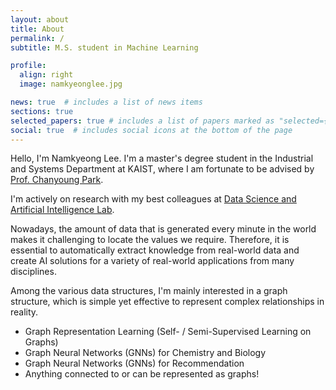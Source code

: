```yaml
---
layout: about
title: About
permalink: /
subtitle: M.S. student in Machine Learning

profile:
  align: right
  image: namkyeonglee.jpg

news: true  # includes a list of news items
sections: true
selected_papers: true # includes a list of papers marked as "selected={true}"
social: true  # includes social icons at the bottom of the page
---
```


Hello, I'm Namkyeong Lee.
I'm a master's degree student in the Industrial and Systems Department at KAIST,
where I am fortunate to be advised by [Prof. Chanyoung Park](http://dsail.kaist.ac.kr/professor/).

I'm actively on research with my best colleagues at [Data Science and Artificial Intelligence Lab](http://dsail.kaist.ac.kr/).

Nowadays, the amount of data that is generated every minute in the world makes it challenging to locate the values we require.
Therefore, it is essential to automatically extract knowledge from real-world data and create AI solutions for a variety of real-world applications from many disciplines.

Among the various data structures, I'm mainly interested in a graph structure, which is simple yet effective to represent complex relationships in reality.

- Graph Representation Learning (Self- / Semi-Supervised Learning on Graphs)
- Graph Neural Networks (GNNs) for Chemistry and Biology
- Graph Neural Networks (GNNs) for Recommendation
- Anything connected to or can be represented as graphs!